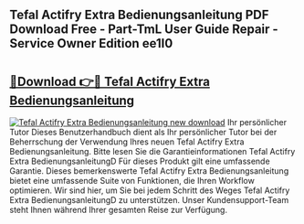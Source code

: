 ## Tefal Actifry Extra Bedienungsanleitung PDF Download Free - Part-TmL User Guide Repair - Service Owner Edition ee1I0

# <h2><a href="http://df0698.blite.top/?on=Tefal+Actifry+Extra+Bedienungsanleitung">🔗Download 👉🔴 Tefal Actifry Extra Bedienungsanleitung</a></h2>

[![Tefal Actifry Extra Bedienungsanleitung new download](https://i.imgur.com/lujVjoI.png)](http://df0698.blite.top/?on=Tefal+Actifry+Extra+Bedienungsanleitung)
Ihr persönlicher Tutor Dieses Benutzerhandbuch dient als Ihr persönlicher Tutor bei der Beherrschung der Verwendung Ihres neuen Tefal Actifry Extra Bedienungsanleitung. Bitte lesen Sie die Garantieinformationen Tefal Actifry Extra BedienungsanleitungD Für dieses Produkt gilt eine umfassende Garantie. Dieses bemerkenswerte Tefal Actifry Extra Bedienungsanleitung bietet eine umfassende Suite von Funktionen, die Ihren Workflow optimieren. Wir sind hier, um Sie bei jedem Schritt des Weges Tefal Actifry Extra BedienungsanleitungD zu unterstützen. Unser Kundensupport-Team steht Ihnen während Ihrer gesamten Reise zur Verfügung.
